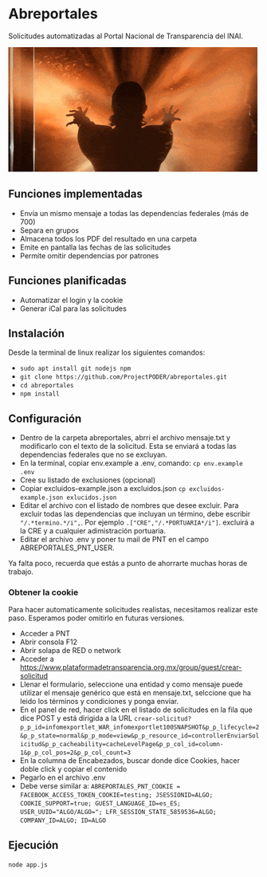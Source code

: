 # Abreportales
Solicitudes automatizadas al Portal Nacional de Transparencia del INAI.

![Abreportales](abreportales.gif)

## Funciones implementadas
* Envía un mismo mensaje a todas las dependencias federales (más de 700)
* Separa en grupos
* Almacena todos los PDF del resultado en una carpeta
* Emite en pantalla las fechas de las solicitudes
* Permite omitir dependencias por patrones

## Funciones planificadas
* Automatizar el login y la cookie
* Generar iCal para las solicitudes

## Instalación
Desde la terminal de linux realizar los siguientes comandos:
* ```sudo apt install git nodejs npm```
* ```git clone https://github.com/ProjectPODER/abreportales.git```
* ```cd abreportales```
* ```npm install```

## Configuración
* Dentro de la carpeta abreportales, abrri el archivo mensaje.txt y modificarlo con el texto de la solicitud. Esta se enviará a todas las dependencias federales que no se excluyan.
* En la terminal, copiar env.example a .env, comando: ```cp env.example .env```
* Cree su listado de exclusiones (opcional)
 * Copiar excluidos-example.json a excluidos.json ```cp excluidos-example.json exlucidos.json```
 * Editar el archivo con el listado de nombres que desee excluir. Para excluir todas las dependencias que incluyan un término, debe escribir ```"/.*termino.*/i",```. Por ejemplo ```.["CRE","/.*PORTUARIA*/i"]```. excluirá a la CRE y a cualquier adimistración portuaria.
* Editar el archivo .env y poner tu mail de PNT en el campo ABREPORTALES_PNT_USER.

Ya falta poco, recuerda que estás a punto de ahorrarte muchas horas de trabajo.

### Obtener la cookie
Para hacer automaticamente solicitudes realistas, necesitamos realizar este paso. Esperamos poder omitirlo en futuras versiones.

* Acceder a PNT
* Abrir consola F12
* Abrir solapa de RED o network
* Acceder a https://www.plataformadetransparencia.org.mx/group/guest/crear-solicitud
* Llenar el formulario, seleccione una entidad y como mensaje puede utilizar el mensaje genérico que está en mensaje.txt, selccione que ha leido los términos y condiciones y ponga enviar.
* En el panel de red, hacer click en el listado de solicitudes en la fila que dice POST y está dirigida a la URL ```crear-solicitud?p_p_id=infomexportlet_WAR_infomexportlet100SNAPSHOT&p_p_lifecycle=2&p_p_state=normal&p_p_mode=view&p_p_resource_id=controllerEnviarSolicitud&p_p_cacheability=cacheLevelPage&p_p_col_id=column-1&p_p_col_pos=2&p_p_col_count=3```
* En la columna de Encabezados, buscar donde dice Cookies, hacer doble click y copiar el contenido
* Pegarlo en el archivo .env
* Debe verse similar a:
```ABREPORTALES_PNT_COOKIE = FACEBOOK_ACCESS_TOKEN_COOKIE=testing; JSESSIONID=ALGO; COOKIE_SUPPORT=true; GUEST_LANGUAGE_ID=es_ES; USER_UUID="ALGO/ALGO="; LFR_SESSION_STATE_5859536=ALGO; COMPANY_ID=ALGO; ID=ALGO```


## Ejecución
```node app.js```
